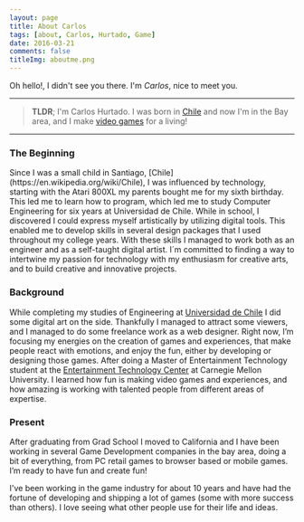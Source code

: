 ```yaml
---
layout: page
title: About Carlos
tags: [about, Carlos, Hurtado, Game]
date: 2016-03-21
comments: false
titleImg: aboutme.png
---
```

Oh hello!, I didn't see you there. I'm *Carlos*, nice to meet you.

-------
>  **TLDR**; I'm Carlos Hurtado. I was born in [Chile](https://en.wikipedia.org/wiki/Chile) and now I'm in the Bay area, and I make [video games]({{site.url}}/gamedev) for a living!

-------
### The Beginning
<div id="secret_about_1" class="secret-right"></div>
Since I was a small child in Santiago, [Chile](https://en.wikipedia.org/wiki/Chile), I was influenced by technology, starting with the Atari 800XL my parents bought me for my sixth birthday. This led me to learn how to program, which led me to study Computer Engineering for six years at Universidad de Chile. While in school, I discovered I could express myself artistically by utilizing digital tools. This enabled me to develop skills in several design packages that I used throughout my college years. With these skills I managed to work both as an engineer and as a self-taught digital artist. I´m committed to finding a way to intertwine my passion for technology with my enthusiasm for creative arts, and to build creative and innovative projects.

### Background
While completing my studies of Engineering at [Universidad de Chile](https://www.uchile.cl/english) I did some digital art on the side. Thankfully I managed to attract some viewers, and I managed to do some freelance work as a web designer. Right now, I’m focusing my energies on the creation of games and experiences, that make people react with emotions, and enjoy the fun, either by developing or designing those games. After doing a Master of Entertainment Technology student at the [Entertainment Technology Center](https://www.etc.cmu.edu/) at Carnegie Mellon University. I learned how fun is making video games and experiences, and how amazing is working with talented people from different areas of expertise.

### Present
<div id="secret_about_2" class="secret-left"></div>
After graduating from Grad School I moved to California and I have been working in several Game Development companies in the bay area, doing a bit of everything, from PC retail games to browser based or mobile games. I’m ready to have fun and create fun!

I've been working in the game industry for about 10 years and have had the fortune of developing and shipping a lot of games (some with more success than others).
I love seeing what other people use for their life and ideas.
